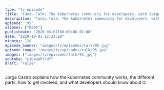```yaml
---
type: "tv-episode"
title: "Tanzu Talk: The kubernetes community for developers, with Jorge Castro"
description: "Tanzu Talk: The kubernetes community for developers, with Jorge Castro"
episode: "95"
aliases: ["0095"]
publishdate: "2020-04-01T00:00:00-07:00"
date: "2020-10-01 12:21:19"
minutes: 120
episode_banner: "images/tv/episodes/talk/95.jpg"
episode_image: "images/tv/episodes/talk/95.jpg"
images: ["images/tv/episodes/talk/95.jpg"]
youtube: "c1OVw8Pt7dY"
draft: "False"
---
```


Jorge Castro explains how the kubernetes community works, the different parts, how to get involved, and what developers should know about it.